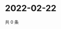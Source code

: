 # 2022-02-22

共 0 条

<!-- BEGIN WEIBO -->
<!-- 最后更新时间 Tue Feb 22 2022 23:13:13 GMT+0800 (China Standard Time) -->

<!-- END WEIBO -->
